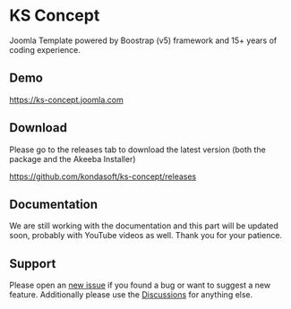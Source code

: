# KS Concept
Joomla Template powered by Boostrap (v5) framework and 15+ years of coding experience.

## Demo
https://ks-concept.joomla.com

## Download
Please go to the releases tab to download the latest version (both the package and the Akeeba Installer)

https://github.com/kondasoft/ks-concept/releases

## Documentation
We are still working with the documentation and this part will be updated soon, probably with YouTube videos as well. Thank you for your patience.

## Support
Please open an [new issue](https://github.com/kondasoft/ks-concept/issues) if you found a bug or want to suggest a new feature. Additionally please use the [Discussions](https://github.com/kondasoft/ks-concept/discussions) for anything else.  
